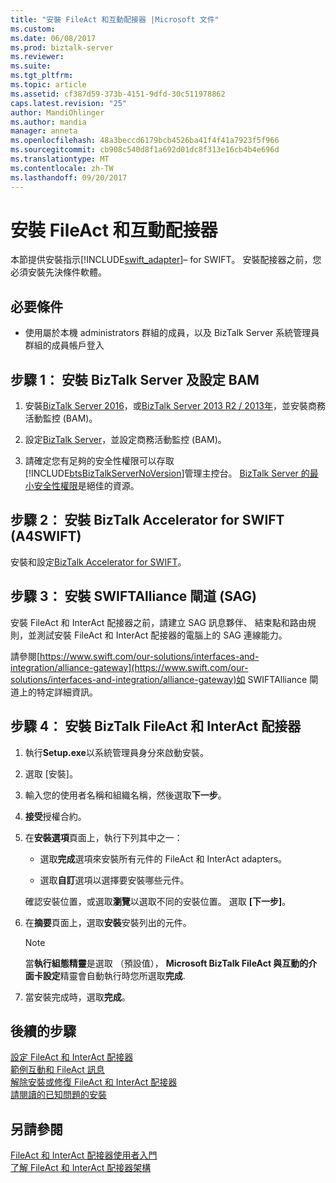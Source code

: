 ```yaml
---
title: "安裝 FileAct 和互動配接器 |Microsoft 文件"
ms.custom: 
ms.date: 06/08/2017
ms.prod: biztalk-server
ms.reviewer: 
ms.suite: 
ms.tgt_pltfrm: 
ms.topic: article
ms.assetid: cf387d59-373b-4151-9dfd-30c511978862
caps.latest.revision: "25"
author: MandiOhlinger
ms.author: mandia
manager: anneta
ms.openlocfilehash: 48a3beccd6179bcb4526ba41f4f41a7923f5f966
ms.sourcegitcommit: cb908c540d8f1a692d01dc8f313e16cb4b4e696d
ms.translationtype: MT
ms.contentlocale: zh-TW
ms.lasthandoff: 09/20/2017
---
```

# <a name="install-the-fileact-and-interact-adapter"></a>安裝 FileAct 和互動配接器
本節提供安裝指示[!INCLUDE[swift_adapter](../../includes/swift-adapter-md.md)]– for SWIFT。 安裝配接器之前，您必須安裝先決條件軟體。  
  
## <a name="prerequisites"></a>必要條件  

* 使用屬於本機 administrators 群組的成員，以及 BizTalk Server 系統管理員群組的成員帳戶登入
  
## <a name="step-1-install-biztalk-server-and-configure-bam"></a>步驟 1： 安裝 BizTalk Server 及設定 BAM

1. 安裝[BizTalk Server 2016](../../install-and-config-guides/biztalk-server-2016-what-s-new-and-installation.md)，或[BizTalk Server 2013 R2 / 2013年](../../install-and-config-guides/biztalk-server-2013-and-2013-r2-what-s-new-install-and-upgrade.md)，並安裝商務活動監控 (BAM)。

2. 設定[BizTalk Server](../../install-and-config-guides/configure-biztalk-server.md)，並設定商務活動監控 (BAM)。
  
3. 請確定您有足夠的安全性權限可以存取[!INCLUDE[btsBizTalkServerNoVersion](../../includes/btsbiztalkservernoversion-md.md)]管理主控台。 [BizTalk Server 的最小安全性權限](http://social.technet.microsoft.com/wiki/contents/articles/24590.minimum-security-rights-for-biztalk-server-2006-to-2016.aspx)是絕佳的資源。
  
## <a name="step-2-install-biztalk-accelerator-for-swift-a4swift"></a>步驟 2： 安裝 BizTalk Accelerator for SWIFT (A4SWIFT)  

安裝和設定[BizTalk Accelerator for SWIFT](../../adapters-and-accelerators/accelerator-swift/install-configure-and-deploy-the-biztalk-accelerator-for-swift.md)。

  
## <a name="step-3-install-swiftalliance-gateway-sag"></a>步驟 3： 安裝 SWIFTAlliance 閘道 (SAG)  
 安裝 FileAct 和 InterAct 配接器之前，請建立 SAG 訊息夥伴、 結束點和路由規則，並測試安裝 FileAct 和 InterAct 配接器的電腦上的 SAG 連線能力。

請參閱[https://www.swift.com/our-solutions/interfaces-and-integration/alliance-gateway](https://www.swift.com/our-solutions/interfaces-and-integration/alliance-gateway)如 SWIFTAlliance 閘道上的特定詳細資訊。  

## <a name="step-4-install-the-biztalk-fileact-and-interact-adapters"></a>步驟 4： 安裝 BizTalk FileAct 和 InterAct 配接器  
  
1. 執行**Setup.exe**以系統管理員身分來啟動安裝。  
  
2.  選取 [安裝]。  
  
3.  輸入您的使用者名稱和組織名稱，然後選取**下一步**。  
  
4.  **接受**授權合約。
  
5.  在**安裝選項**頁面上，執行下列其中之一：  
  
    -   選取**完成**選項來安裝所有元件的 FileAct 和 InterAct adapters。  
  
    -   選取**自訂**選項以選擇要安裝哪些元件。  
  
     確認安裝位置，或選取**瀏覽**以選取不同的安裝位置。 選取 **[下一步]**。  
  
6.  在**摘要**頁面上，選取**安裝**安裝列出的元件。  
  
    > [!NOTE]
    >  當**執行組態精靈**是選取 （預設值）， **Microsoft BizTalk FileAct 與互動的介面卡設定**精靈會自動執行時您所選取**完成**.  
  
7. 當安裝完成時，選取**完成**。 

## <a name="next-steps"></a>後續的步驟

[設定 FileAct 和 InterAct 配接器](../../adapters-and-accelerators/fileact-interact/configure-the-fileact-and-interact-adapter.md)  
[範例互動和 FileAct 訊息](../../adapters-and-accelerators/fileact-interact/sample-interact-and-fileact-messages.md)  
[解除安裝或修復 FileAct 和 InterAct 配接器](../../adapters-and-accelerators/fileact-interact/uninstall-or-repair-the-fileact-and-interact-adapter.md)  
[請閱讀的已知問題的安裝](../../adapters-and-accelerators/fileact-interact/read-the-installation-known-issues.md)
  
## <a name="see-also"></a>另請參閱  
[FileAct 和 InterAct 配接器使用者入門](../../adapters-and-accelerators/fileact-interact/getting-started-with-the-fileact-and-interact-adapters.md)  
[了解 FileAct 和 InterAct 配接器架構](../../adapters-and-accelerators/fileact-interact/understanding-fileact-and-interact-adapter-architecture.md)